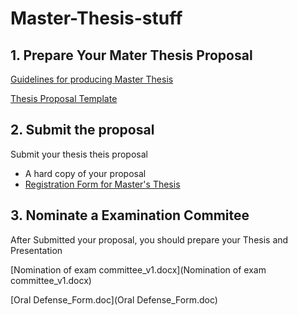 # Master-Thesis-stuff


## 1. Prepare Your Mater Thesis Proposal
[Guidelines for producing Master Thesis](https://www.fst.um.edu.mo/academics/current-students/graduate-students/guidelines-for-producing-master-thesis/)

[Thesis Proposal Template](https://www.overleaf.com/latex/templates/thesis-proposal-template/qrvjrcgpjncy)

## 2. Submit the proposal
Submit your thesis theis proposal
- A hard copy of your proposal
- [Registration Form for Master's Thesis](https://grs.um.edu.mo/wp-content/uploads/GRS-Form-009.pdf)

## 3. Nominate a Examination Commitee

After Submitted your proposal, you should prepare your Thesis and Presentation

[Nomination of exam committee_v1.docx](Nomination of exam committee_v1.docx)

[Oral Defense_Form.doc](Oral Defense_Form.doc)
